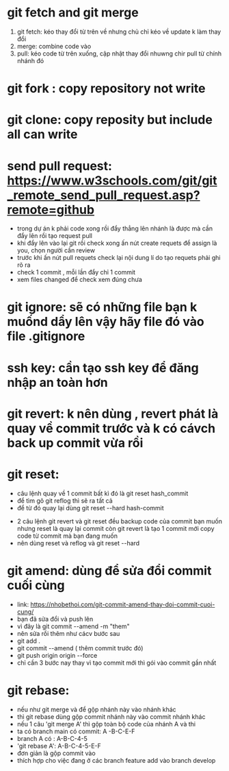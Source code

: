 # git fetch and git  merge
 1. git fetch: kéo thay đổi từ trên về nhưng chủ chỉ kéo về update k làm thay đổi 
 2. merge: combine code vào
 3. pull: kéo code từ trên xuống, cập nhật thay đổi nhuwng chir pull từ chính nhánh đó 

 # git fork : copy repository not write 
 # git clone: copy reposity but include all can write 
 # send pull request: https://www.w3schools.com/git/git_remote_send_pull_request.asp?remote=github 
 - trong dự án k phải code xong rồi đẩy thẳng lên nhánh là được mà cần đẩy lên rồi tạo request pull 
 - khi đẩy lên vào lại git rồi check xong ấn nút create requets để assign là you, chọn người cần review 
 - trước khi ấn nút pull requets check lại nội dung lí do tạo requets phải ghi rõ ra
 - check 1 commit , mỗi lần đẩy chỉ 1 commit 
 - xem files changed để check xem đúng chưa 

 # git ignore: sẽ có những file bạn k muốnd dẩy lên vậy hãy file đó vào file .gitignore 
 # ssh key: cần tạo ssh key để đăng nhập an toàn hơn 

# git revert: k nên dùng , revert phát là quay về commit trước và k có cávch back up commit vừa rồi 

# git reset: 
- câu lệnh quay về 1 commit bất kì đó là git reset hash_commit
- để tìm gõ git reflog thì sẽ ra tất cả 
- để từ đó quay lại dùng git reset --hard hash-commit 

* 2 câu lệnh git revert và git reset đều backup code của commit bạn muốn nhưng reset là quay lại commit còn git revert là tạo 1 commit mới copy code từ commit mà bạn đang muốn
* nên dùng reset và reflog và git reset --hard 

# git amend: dùng để sửa đổi commit cuối cùng 
- link:  https://nhobethoi.com/git-commit-amend-thay-doi-commit-cuoi-cung/ 
- bạn đã sửa đổi và push lên 
- vì đây là git commit --amend -m "them"
- nên sửa rồi thêm như cácv bước sau 
- git add . 
- git commit --amend ( thêm commit trước đó)
- git push origin origin --force 
- chỉ cần 3 bước nay thay vì tạo commit mới thì gói vào commit gần nhất 

# git rebase: 
- nếu như git merge và để gộp nhánh này vào nhánh khác 
- thì git rebase dùng gộp commit nhánh này vào commit nhánh khác 
- nếu 1 câu 'git merge A' thì gộp toàn bộ code của nhánh A và thi
- ta có branch main có commit: A -B-C-E-F
- branch A có : A-B-C-4-5
- 'git rebase A': A-B-C-4-5-E-F 
- đơn giản là gộp commit vào 
- thích hợp cho việc đang ở các branch feature add vào branch develop 

